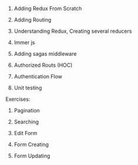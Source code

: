1. Adding Redux From Scratch
2. Adding Routing
3. Understanding Redux, Creating several reducers
4. Immer js
5. Adding sagas middleware


1. Authorized Routs (HOC)
2. Authentication Flow

1. Unit testing


Exercises:
1. Pagination
2. Searching
3. Edit Form


1. Form Creating
2. Form Updating